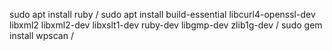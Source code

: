 sudo apt install ruby /
sudo apt install build-essential libcurl4-openssl-dev libxml2 libxml2-dev libxslt1-dev ruby-dev  libgmp-dev zlib1g-dev /
sudo gem install wpscan /
